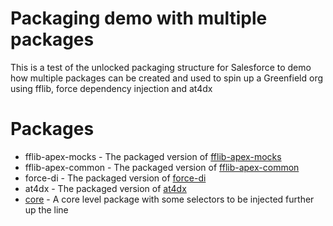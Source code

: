 # Packaging demo with multiple packages

This is a test of the unlocked packaging structure for Salesforce to demo how multiple packages can be created and used to spin up a Greenfield org using fflib, force dependency injection and at4dx

# Packages

* fflib-apex-mocks - The packaged version of [fflib-apex-mocks](https://github.com/apex-enterprise-patterns/fflib-apex-mocks)
* fflib-apex-common - The packaged version of [fflib-apex-common](https://github.com/apex-enterprise-patterns/fflib-apex-common)
* force-di - The packaged version of [force-di](https://github.com/apex-enterprise-patterns/force-di/)
* at4dx - The packaged version of [at4dx](https://github.com/apex-enterprise-patterns/at4dx/)
* [core](https://github.com/pcon-package-demo/core) - A core level package with some selectors to be injected further up the line
